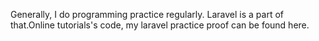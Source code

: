 Generally, I do programming practice regularly. Laravel is a part of that.Online tutorials's code, my laravel practice proof can be found here.
